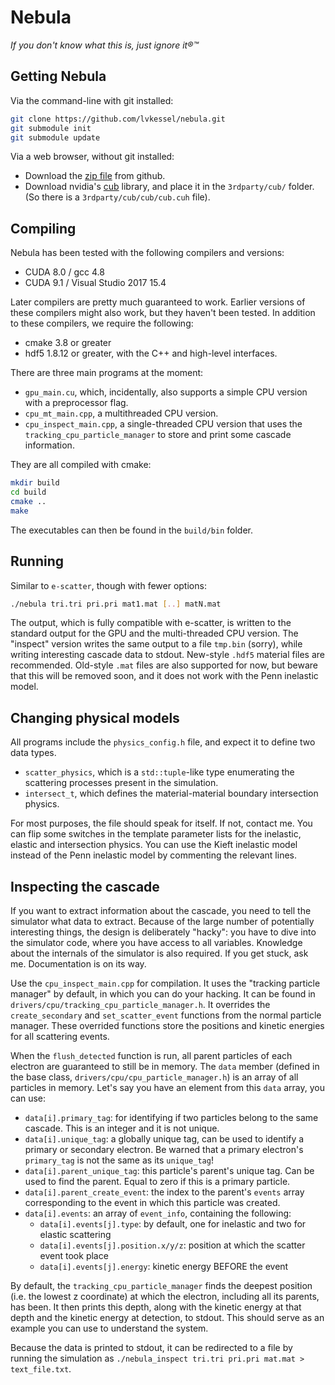 # Nebula
*If you don't know what this is, just ignore it®™*

## Getting Nebula
Via the command-line with git installed:
```sh
git clone https://github.com/lvkessel/nebula.git
git submodule init
git submodule update
```

Via a web browser, without git installed:
* Download the [zip file](https://github.com/lvkessel/nebula/archive/master.zip) from github.
* Download nvidia's [cub](https://nvlabs.github.io/cub/download_cub.html) library, and place it in the `3rdparty/cub/` folder. (So there is a `3rdparty/cub/cub/cub.cuh` file).

## Compiling
Nebula has been tested with the following compilers and versions:
* CUDA 8.0 / gcc 4.8
* CUDA 9.1 / Visual Studio 2017 15.4

Later compilers are pretty much guaranteed to work. Earlier versions of these compilers might also work, but they haven't been tested. In addition to these compilers, we require the following:
* cmake 3.8 or greater
* hdf5 1.8.12 or greater, with the C++ and high-level interfaces.

There are three main programs at the moment:
* `gpu_main.cu`, which, incidentally, also supports a simple CPU version with a preprocessor flag.
* `cpu_mt_main.cpp`, a multithreaded CPU version.
* `cpu_inspect_main.cpp`, a single-threaded CPU version that uses the `tracking_cpu_particle_manager` to store and print some cascade information.

They are all compiled with cmake:
```sh
mkdir build
cd build
cmake ..
make
```
The executables can then be found in the `build/bin` folder.

## Running
Similar to `e-scatter`, though with fewer options:
```sh
./nebula tri.tri pri.pri mat1.mat [..] matN.mat
```
The output, which is fully compatible with e-scatter, is written to the standard output for the GPU and the multi-threaded CPU version. The "inspect" version writes the same output to a file `tmp.bin` (sorry), while writing interesting cascade data to stdout. New-style `.hdf5` material files are recommended. Old-style `.mat` files are also supported for now, but beware that this will be removed soon, and it does not work with the Penn inelastic model.

## Changing physical models
All programs include the `physics_config.h` file, and expect it to define two data types.
* `scatter_physics`, which is a `std::tuple`-like type enumerating the scattering processes present in the simulation.
* `intersect_t`, which defines the material-material boundary intersection physics.

For most purposes, the file should speak for itself. If not, contact me. You can flip some switches in the template parameter lists for the inelastic, elastic and intersection physics. You can use the Kieft inelastic model instead of the Penn inelastic model by commenting the relevant lines.

## Inspecting the cascade
If you want to extract information about the cascade, you need to tell the simulator what data to extract. Because of the large number of potentially interesting things, the design is deliberately "hacky": you have to dive into the simulator code, where you have access to all variables. Knowledge about the internals of the simulator is also required. If you get stuck, ask me. Documentation is on its way.

Use the `cpu_inspect_main.cpp` for compilation. It uses the "tracking particle manager" by default, in which you can do your hacking. It can be found in `drivers/cpu/tracking_cpu_particle_manager.h`. It overrides the `create_secondary` and `set_scatter_event` functions from the normal particle manager. These overrided functions store the positions and kinetic energies for all scattering events.

When the `flush_detected` function is run, all parent particles of each electron are guaranteed to still be in memory. The `data` member (defined in the base class, `drivers/cpu/cpu_particle_manager.h`) is an array of all particles in memory. Let's say you have an element from this `data` array, you can use:
* `data[i].primary_tag`: for identifying if two particles belong to the same cascade. This is an integer and it is not unique.
* `data[i].unique_tag`: a globally unique tag, can be used to identify a primary or secondary electron. Be warned that a primary electron's `primary_tag` is not the same as its `unique_tag`!
* `data[i].parent_unique_tag`: this particle's parent's unique tag. Can be used to find the parent. Equal to zero if this is a primary particle.
* `data[i].parent_create_event`: the index to the parent's `events` array corresponding to the event in which this particle was created.
* `data[i].events`: an array of `event_info`, containing the following:
  * `data[i].events[j].type`: by default, one for inelastic and two for elastic scattering
  * `data[i].events[j].position.x/y/z`: position at which the scatter event took place
  * `data[i].events[j].energy`: kinetic energy BEFORE the event

By default, the `tracking_cpu_particle_manager` finds the deepest position (i.e. the lowest z coordinate) at which the electron, including all its parents, has been. It then prints this depth, along with the kinetic energy at that depth and the kinetic energy at detection, to stdout. This should serve as an example you can use to understand the system.

Because the data is printed to stdout, it can be redirected to a file by running the simulation as `./nebula_inspect tri.tri pri.pri mat.mat > text_file.txt`.
